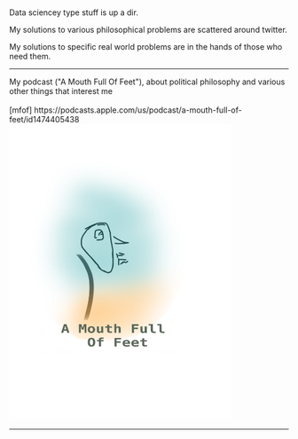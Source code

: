 <br> Data sciencey type stuff is up a dir.  
<p> My solutions to various philosophical problems are scattered around twitter.
<p> My solutions to specific real world problems are in the hands of those who need them.
<hr>
My podcast ("A Mouth Full Of Feet"), about political philosophy and various other things that interest me
<br>
<br>
[mfof] https://podcasts.apple.com/us/podcast/a-mouth-full-of-feet/id1474405438
<br>
<img src="https://github.com/philopaszoon/mfof/blob/master/IMG_0327.PNG" width="400"/>
<hr>
